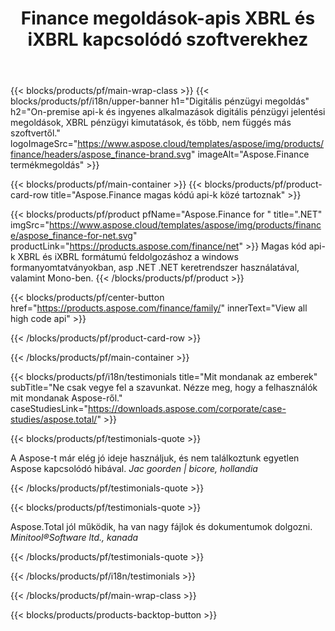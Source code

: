 ﻿---
title: Finance megoldások-apis XBRL és iXBRL kapcsolódó szoftverekhez 
weight: 30
url: /hu/
description: Magas kód api-k és ingyenes alkalmazások feldolgozásához bővíthető üzleti jelentési nyelv XBRL és iXBRL formátumok létrehozásához konszolidált pénzügyi kimutatások és több
---
{{< blocks/products/pf/main-wrap-class >}}
{{< blocks/products/pf/i18n/upper-banner h1="Digitális pénzügyi megoldás" h2="On-premise api-k és ingyenes alkalmazások digitális pénzügyi jelentési megoldások, XBRL pénzügyi kimutatások, és több, nem függés más szoftvertől." logoImageSrc="https://www.aspose.cloud/templates/aspose/img/products/finance/headers/aspose_finance-brand.svg" imageAlt="Aspose.Finance termékmegoldás" >}}

{{< blocks/products/pf/main-container >}}
{{< blocks/products/pf/product-card-row title="Aspose.Finance magas kódú api-k közé tartoznak" >}}

{{< blocks/products/pf/product pfName="Aspose.Finance for " title=".NET" imgSrc="https://www.aspose.cloud/templates/aspose/img/products/finance/aspose_finance-for-net.svg" productLink="https://products.aspose.com/finance/net" >}}
Magas kód api-k XBRL és iXBRL formátumú feldolgozáshoz a windows formanyomtatványokban, asp .NET .NET keretrendszer használatával, valamint Mono-ben.
{{< /blocks/products/pf/product >}}

{{< blocks/products/pf/center-button href="https://products.aspose.com/finance/family/" innerText="View all high code api" >}}

{{< /blocks/products/pf/product-card-row >}}

{{< /blocks/products/pf/main-container >}}

{{< blocks/products/pf/i18n/testimonials title="Mit mondanak az emberek" subTitle="Ne csak vegye fel a szavunkat. Nézze meg, hogy a felhasználók mit mondanak Aspose-ről." caseStudiesLink="https://downloads.aspose.com/corporate/case-studies/aspose.total/" >}}

{{< blocks/products/pf/testimonials-quote >}}
<p class="first">
 A Aspose-t már elég jó ideje használjuk, és nem találkoztunk egyetlen Aspose kapcsolódó hibával.
 <em>
  Jac goorden | bicore, hollandia
 </em>
</p>

{{< /blocks/products/pf/testimonials-quote >}}

{{< blocks/products/pf/testimonials-quote >}}
<p class="second">
 Aspose.Total jól működik, ha van nagy fájlok és dokumentumok dolgozni.
 <em>
  Minitool®Software ltd., kanada
 </em>
</p>

{{< /blocks/products/pf/testimonials-quote >}}

{{< /blocks/products/pf/i18n/testimonials >}}

{{< /blocks/products/pf/main-wrap-class >}}

{{< blocks/products/products-backtop-button >}}